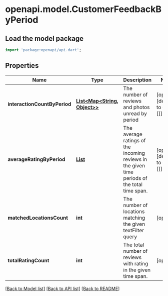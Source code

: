 # openapi.model.CustomerFeedbackByPeriod

## Load the model package
```dart
import 'package:openapi/api.dart';
```

## Properties
Name | Type | Description | Notes
------------ | ------------- | ------------- | -------------
**interactionCountByPeriod** | [**List<Map<String, Object>>**](Map.md) | The number of reviews and photos unread by period | [optional] [default to const []]
**averageRatingByPeriod** | [**List<TimeSeriesSegment>**](TimeSeriesSegment.md) | The average ratings of the incoming reviews in the given time periods of the total time span. | [optional] [default to const []]
**matchedLocationsCount** | **int** | The number of locations matching the given textFilter query | [optional] 
**totalRatingCount** | **int** | The total number of reviews with rating in the given time span. | [optional] 

[[Back to Model list]](../README.md#documentation-for-models) [[Back to API list]](../README.md#documentation-for-api-endpoints) [[Back to README]](../README.md)


